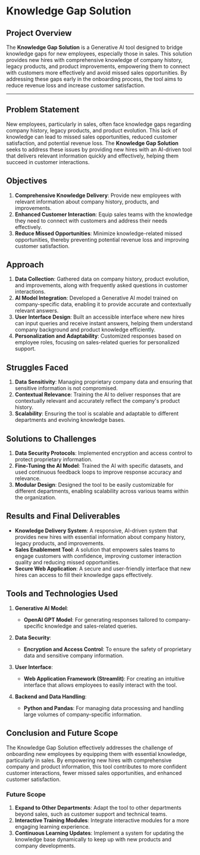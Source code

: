 
# Knowledge Gap Solution

## Project Overview
The **Knowledge Gap Solution** is a Generative AI tool designed to bridge knowledge gaps for new employees, especially those in sales. This solution provides new hires with comprehensive knowledge of company history, legacy products, and product improvements, empowering them to connect with customers more effectively and avoid missed sales opportunities. By addressing these gaps early in the onboarding process, the tool aims to reduce revenue loss and increase customer satisfaction.

---

## Problem Statement
New employees, particularly in sales, often face knowledge gaps regarding company history, legacy products, and product evolution. This lack of knowledge can lead to missed sales opportunities, reduced customer satisfaction, and potential revenue loss. The **Knowledge Gap Solution** seeks to address these issues by providing new hires with an AI-driven tool that delivers relevant information quickly and effectively, helping them succeed in customer interactions.

## Objectives
1. **Comprehensive Knowledge Delivery**: Provide new employees with relevant information about company history, products, and improvements.
2. **Enhanced Customer Interaction**: Equip sales teams with the knowledge they need to connect with customers and address their needs effectively.
3. **Reduce Missed Opportunities**: Minimize knowledge-related missed opportunities, thereby preventing potential revenue loss and improving customer satisfaction.

## Approach
1. **Data Collection**: Gathered data on company history, product evolution, and improvements, along with frequently asked questions in customer interactions.
2. **AI Model Integration**: Developed a Generative AI model trained on company-specific data, enabling it to provide accurate and contextually relevant answers.
3. **User Interface Design**: Built an accessible interface where new hires can input queries and receive instant answers, helping them understand company background and product knowledge efficiently.
4. **Personalization and Adaptability**: Customized responses based on employee roles, focusing on sales-related queries for personalized support.

## Struggles Faced
1. **Data Sensitivity**: Managing proprietary company data and ensuring that sensitive information is not compromised.
2. **Contextual Relevance**: Training the AI to deliver responses that are contextually relevant and accurately reflect the company's product history.
3. **Scalability**: Ensuring the tool is scalable and adaptable to different departments and evolving knowledge bases.

## Solutions to Challenges
1. **Data Security Protocols**: Implemented encryption and access control to protect proprietary information.
2. **Fine-Tuning the AI Model**: Trained the AI with specific datasets, and used continuous feedback loops to improve response accuracy and relevance.
3. **Modular Design**: Designed the tool to be easily customizable for different departments, enabling scalability across various teams within the organization.

## Results and Final Deliverables
- **Knowledge Delivery System**: A responsive, AI-driven system that provides new hires with essential information about company history, legacy products, and improvements.
- **Sales Enablement Tool**: A solution that empowers sales teams to engage customers with confidence, improving customer interaction quality and reducing missed opportunities.
- **Secure Web Application**: A secure and user-friendly interface that new hires can access to fill their knowledge gaps effectively.

## Tools and Technologies Used

1. **Generative AI Model**:
   - **OpenAI GPT Model**: For generating responses tailored to company-specific knowledge and sales-related queries.

2. **Data Security**:
   - **Encryption and Access Control**: To ensure the safety of proprietary data and sensitive company information.

3. **User Interface**:
   - **Web Application Framework (Streamlit)**: For creating an intuitive interface that allows employees to easily interact with the tool.

4. **Backend and Data Handling**:
   - **Python and Pandas**: For managing data processing and handling large volumes of company-specific information.

## Conclusion and Future Scope
The Knowledge Gap Solution effectively addresses the challenge of onboarding new employees by equipping them with essential knowledge, particularly in sales. By empowering new hires with comprehensive company and product information, this tool contributes to more confident customer interactions, fewer missed sales opportunities, and enhanced customer satisfaction.

### Future Scope
1. **Expand to Other Departments**: Adapt the tool to other departments beyond sales, such as customer support and technical teams.
2. **Interactive Training Modules**: Integrate interactive modules for a more engaging learning experience.
3. **Continuous Learning Updates**: Implement a system for updating the knowledge base dynamically to keep up with new products and company developments.

